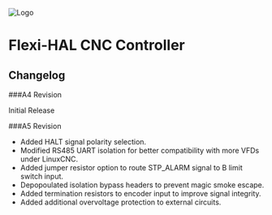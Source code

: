 ![Logo](/readme_images/logo_sm.jpg)
# Flexi-HAL CNC Controller

## Changelog

###A4 Revision

Initial Release

###A5 Revision
- Added HALT signal polarity selection.
- Modified RS485 UART isolation for better compatibility with more VFDs under LinuxCNC.
- Added jumper resistor option to route STP_ALARM signal to B limit switch input.
- Depopoulated isolation bypass headers to prevent magic smoke escape.
- Added termination resistors to encoder input to improve signal integrity.
- Added additional overvoltage protection to external circuits.
